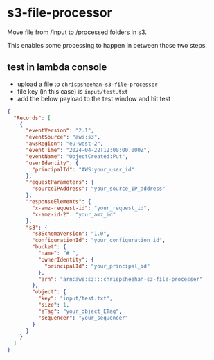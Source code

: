 # s3-file-processor

Move file from /input to /processed folders in s3.

This enables some processing to happen in between those two steps.

## test in lambda console

- upload a file to `chrispsheehan-s3-file-processer`
- file key (in this case) is `input/test.txt`
- add the below payload to the test window and hit test

```json
{
  "Records": [
    {
      "eventVersion": "2.1",
      "eventSource": "aws:s3",
      "awsRegion": "eu-west-2",
      "eventTime": "2024-04-22T12:00:00.000Z",
      "eventName": "ObjectCreated:Put",
      "userIdentity": {
        "principalId": "AWS:your_user_id"
      },
      "requestParameters": {
        "sourceIPAddress": "your_source_IP_address"
      },
      "responseElements": {
        "x-amz-request-id": "your_request_id",
        "x-amz-id-2": "your_amz_id"
      },
      "s3": {
        "s3SchemaVersion": "1.0",
        "configurationId": "your_configuration_id",
        "bucket": {
          "name": "# ",
          "ownerIdentity": {
            "principalId": "your_principal_id"
          },
          "arn": "arn:aws:s3:::chrispsheehan-s3-file-processer"
        },
        "object": {
          "key": "input/test.txt",
          "size": 1,
          "eTag": "your_object_ETag",
          "sequencer": "your_sequencer"
        }
      }
    }
  ]
}
```